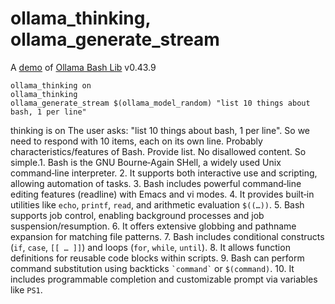 # ollama_thinking, ollama_generate_stream

A [demo](../README.md#demos) of [Ollama Bash Lib](https://github.com/attogram/ollama-bash-lib) v0.43.9

```
ollama_thinking on
ollama_thinking
ollama_generate_stream $(ollama_model_random) "list 10 things about bash, 1 per line"
```

thinking is on
<thinking>
The user asks: "list 10 things about bash, 1 per line". So we need to respond with 10 items, each on its own line. Probably characteristics/features of Bash. Provide list. No disallowed content. So simple.1. Bash is the GNU Bourne‑Again SHell, a widely used Unix command‑line interpreter.  2. It supports both interactive use and scripting, allowing automation of tasks.  3. Bash includes powerful command‑line editing features (readline) with Emacs and vi modes.  4. It provides built‑in utilities like `echo`, `printf`, `read`, and arithmetic evaluation `$((…))`.  5. Bash supports job control, enabling background processes and job suspension/resumption.  6. It offers extensive globbing and pathname expansion for matching file patterns.  7. Bash includes conditional constructs (`if`, `case`, `[[ … ]]`) and loops (`for`, `while`, `until`).  8. It allows function definitions for reusable code blocks within scripts.  9. Bash can perform command substitution using backticks `` `command` `` or `$(command)`.  10. It includes programmable completion and customizable prompt via variables like `PS1`.

</thinking>

